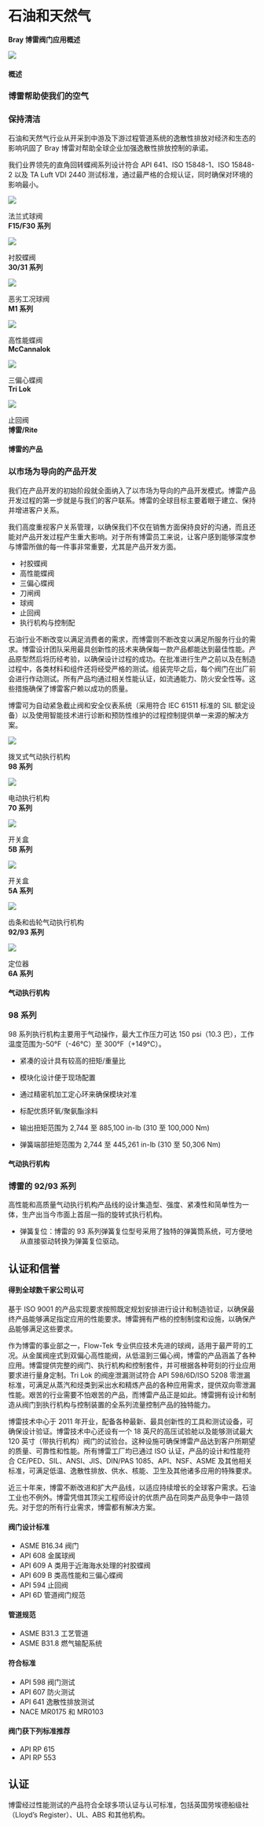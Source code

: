 # 石油和天然气

**Bray 博雷阀门应用概述**

![](/2022/10/download-20.jpg)

#### 概述

### 博雷帮助使我们的空气

### 保持清洁

石油和天然气行业从开采到中游及下游过程管道系统的逸散性排放对经济和生态的影响巩固了 Bray 博雷对帮助全球企业加强逸散性排放控制的承诺。

我们业界领先的直角回转蝶阀系列设计符合 API 641、ISO 15848-1、ISO 15848-2 以及 TA Luft VDI 2440 测试标准，通过最严格的合规认证，同时确保对环境的影响最小。

![](/2022/10/download-5-5.png)

法兰式球阀  
**F15/F30 系列**

![](/2022/10/download-4-4.png)

衬胶蝶阀  
**30/31 系列**

![](/2022/10/download-1-8.png)

恶劣工况球阀  
**M1 系列**

![](/2022/10/download-2-8.png)

高性能蝶阀  
**McCannalok**

![](/2022/10/download-17.png)

三偏心蝶阀  
**Tri Lok**

![](/2022/10/download-3-4.png)

止回阀  
**博雷/Rite**

#### 博雷的产品

### 以市场为导向的产品开发

我们在产品开发的初始阶段就全面纳入了以市场为导向的产品开发模式。博雷产品开发过程的第一步就是与我们的客户联系。博雷的全球目标主要着眼于建立、保持并增进客户关系。

我们高度重视客户关系管理，以确保我们不仅在销售方面保持良好的沟通，而且还能对产品开发过程产生重大影响。对于所有博雷员工来说，让客户感到能够深度参与博雷所做的每一件事非常重要，尤其是产品开发方面。

- 衬胶蝶阀
- 高性能蝶阀
- 三偏心蝶阀
- 刀闸阀
- 球阀
- 止回阀
- 执行机构与控制配

石油行业不断改变以满足消费者的需求，而博雷则不断改变以满足所服务行业的需求。博雷设计团队采用最具创新性的技术来确保每一款产品都能达到最佳性能。产品原型然后将历经考验，以确保设计过程的成功。在批准进行生产之前以及在制造过程中，各类材料和组件还将经受严格的测试。组装完毕之后，每个阀门在出厂前会进行作动测试。所有产品均通过相关性能认证，如流通能力、防火安全性等。这些措施确保了博雷客户赖以成功的质量。

博雷可为自动紧急截止阀和安全仪表系统（采用符合 IEC 61511 标准的 SIL 额定设备）以及使用智能技术进行诊断和预防性维护的过程控制提供单一来源的解决方案。

![](/2022/10/download-7-1.png)

拨叉式气动执行机构  
**98 系列**

![](/2022/10/download-8-2.png)

电动执行机构  
**70 系列**

![](/2022/10/download-2-2.png)

开关盒  
**5B 系列**

![](/2022/10/download-1-3.png)

开关盒  
**5A 系列**

![](/2022/09/download.png)

齿条和齿轮气动执行机构  
**92/93 系列**

![](/2022/10/download-9-7.png)

定位器  
**6A 系列**

#### 气动执行机构

### 98 系列

98 系列执行机构主要用于气动操作，最大工作压力可达 150 psi（10.3 巴），工作温度范围为-50°F（-46°C）至 300°F（+149°C）。

- 紧凑的设计具有较高的扭矩/重量比
- 模块化设计便于现场配置
- 通过精密机加工定心环来确保模块对准
- 标配优质环氧/聚氨酯涂料

- 输出扭矩范围为 2,744 至 885,100 in-lb (310 至 100,000 Nm)
- 弹簧端部扭矩范围为 2,744 至 445,261 in-lb (310 至 50,306 Nm)

#### 气动执行机构

### 博雷的 92/93 系列

高性能和高质量气动执行机构产品线的设计集造型、强度、紧凑性和简单性为一体，生产出当今市面上首屈一指的旋转式执行机构。

- 弹簧复位：博雷的 93 系列弹簧复位型号采用了独特的弹簧筒系统，可方便地从直接驱动转换为弹簧复位驱动。

## 认证和信誉

#### 得到全球数千家公司认可

基于 ISO 9001 的产品实现要求按照既定规划安排进行设计和制造验证，以确保最终产品能够满足指定应用的性能要求。博雷拥有严格的控制制度和设施，以确保产品能够满足这些要求。

作为博雷的事业部之一，Flow-Tek 专业供应技术先进的球阀，适用于最严苛的工况。从金属阀座式到双偏心高性能阀，从低温到三偏心阀，博雷的产品涵盖了各种应用。博雷提供完整的阀门、执行机构和控制套件，并可根据各种苛刻的行业应用要求进行量身定制。Tri Lok 的阀座泄漏测试符合 API 598/6D/ISO 5208 零泄漏标准，可满足从蒸汽和烃类到采出水和精炼产品的各种应用需求，提供双向零泄漏性能。艰苦的行业需要不怕艰苦的产品，而博雷产品正是如此。博雷拥有设计和制造从阀门到执行机构与控制装置的全系列流量控制产品的独特能力。

博雷技术中心于 2011 年开业，配备各种最新、最具创新性的工具和测试设备，可确保设计验证。博雷技术中心还设有一个 18 英尺的高压试验舱以及能够测试最大 120 英寸（带执行机构）阀门的试验台。这种设施可确保博雷产品达到客户所期望的质量、可靠性和性能。所有博雷工厂均已通过 ISO 认证，产品的设计和性能符合 CE/PED、SIL、ANSI、JIS、DIN/PAS 1085、API、NSF、ASME 及其他相关标准，可满足低温、逸散性排放、供水、核能、卫生及其他诸多应用的特殊要求。

近三十年来，博雷不断改进和扩大产品线，以适应持续增长的全球客户需求。石油工业也不例外。博雷凭借其顶尖工程师设计的优质产品在同类产品竞争中一路领先。对于您的所有行业需求，博雷都有解决方案。

#### 阀门设计标准

- ASME B16.34 阀门
- API 608 金属球阀
- API 609 A 类用于近海海水处理的衬胶蝶阀
- API 609 B 类高性能和三偏心蝶阀
- API 594 止回阀
- API 6D 管道阀门规范

#### 管道规范

- ASME B31.3 工艺管道
- ASME B31.8 燃气输配系统

#### 符合标准

- API 598 阀门测试
- API 607 防火测试
- API 641 逸散性排放测试
- NACE MR0175 和 MR0103

#### 阀门获下列标准推荐

- API RP 615
- API RP 553

## 认证

博雷经过性能测试的产品符合全球多项认证与认可标准，包括英国劳埃德船级社（Lloyd’s Register）、UL、ABS 和其他机构。
